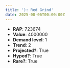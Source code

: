 ```yaml
---
title: '): Red Grind'
date: 2025-08-06T00:00:00Z
---
```

- **RAP**: 723674
- **Value**: 4000000
- **Demand level**: 1
- **Trend**: 2
- **Projected?**: True
- **Hyped?**: True
- **Rare?**: True
